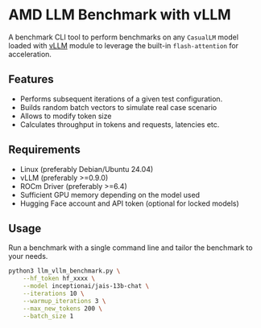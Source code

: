 # AMD LLM Benchmark with vLLM

A benchmark CLI tool to perform benchmarks on any `CasualLM` model loaded with [vLLM](https://rocm.docs.amd.com/projects/radeon/en/latest/docs/advanced/vllm/vllm.html) module to leverage the built-in ``flash-attention`` for acceleration.

## Features
- Performs subsequent iterations of a given test configuration. 
- Builds random batch vectors to simulate real case scenario
- Allows to modify token size
- Calculates throughput in tokens and requests, latencies etc.

## Requirements

- Linux (preferably Debian/Ubuntu 24.04)
- vLLM (preferably >=0.9.0)
- ROCm Driver (preferably >=6.4)
- Sufficient GPU memory depending on the model used
- Hugging Face account and API token (optional for locked models)

## Usage

Run a benchmark with a single command line and tailor the benchmark to your needs.

```bash
python3 llm_vllm_benchmark.py \
    --hf_token hf_xxxx \
    --model inceptionai/jais-13b-chat \
    --iterations 10 \
    --warmup_iterations 3 \
    --max_new_tokens 200 \
    --batch_size 1
```